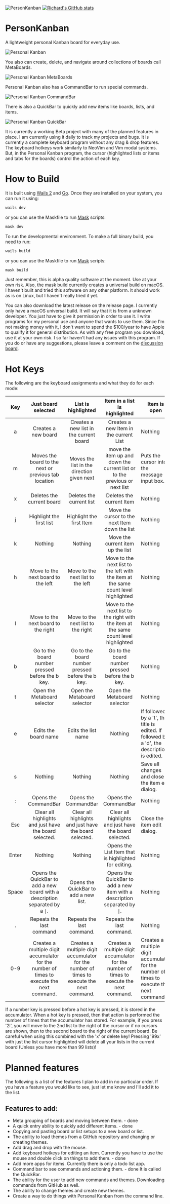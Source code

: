 ![PersonKanban](https://socialify.git.ci/raguay/PersonKanban/image?description=1&font=Source%20Code%20Pro&forks=1&issues=1&language=1&owner=1&pattern=Circuit%20Board&pulls=1&stargazers=1&theme=Dark)
[![Richard's GitHub stats](https://github-readme-stats.vercel.app/api?username=raguay)](https://github.com/anuraghazra/github-readme-stats)
# PersonKanban

A lightweight personal Kanban board for everyday use.


![Personal Kanban](https://github.com/raguay/PersonKanban/blob/main/images/PersonalKanban.webp)


You also can create, delete, and navigate around collections of boards call MetaBoards.

![Personal Kanban MetaBoards](https://github.com/raguay/PersonKanban/blob/main/images/PersonalKanban-2.webp)

Personal Kanban also has a CommandBar to run special commands.

![Personal Kanban CommandBar](https://github.com/raguay/PersonKanban/blob/main/images/PersonalKanban-3.webp)

There is also a QuickBar to quickly add new items like boards, lists, and items.

![Personal Kanban QuickBar](https://github.com/raguay/PersonKanban/blob/main/images/PersonalKanban-4.webp)

It is currently a working Beta project with many of the planned features in place. I am currently using it daily to track my projects and bugs. It is currently a complete keyboard program without any drag & drop features. The keyboard hotkeys work similarly to NeoVim and Vim modal systems. But, in the Personal Kanban program, the cursor (highlighted lists or items and tabs for the boards) control the action of each key.

# How to Build
It is built using [Wails 2](wails.io) and [Go](golang.org). Once they are installed on your system, you can run it using:

```sh
wails dev
```

or you can use the Maskfile to run [Mask](https://github.com/jacobdeichert/mask) scripts:

```sh 
mask dev
```

To run the developmental environment. To make a full binary build, you need to run:

```sh
wails build
```
or you can use the Maskfile to run [Mask](https://github.com/jacobdeichert/mask) scripts:

```sh 
mask build 
```

Just remember, this is alpha quality software at the moment. Use at your own risk. Also, the mask build currently creates a universal build on macOS. I haven't built and tried this software on any other platform. It should work as is on Linux, but I haven't really tried it yet.

You can also download the latest release on the release page. I currently only have a macOS universal build. It will say that it is from a unknown developer. You just have to give it permission in order to use it. I write programs for my personal use and anyone that wants to use them. Since I'm not making money with it, I don't want to spend the $100/year to have Apple to qualify it for general distribution. As with any free program you download, use it at your own risk. I so far haven't had any issues with this program. If you do or have any suggestions, please leave a comment on the [discussion board](https://github.com/raguay/PersonKanban/discussions).

# Hot Keys
The following are the keyboard assignments and what they do for each mode:

| Key   | Just board selected                                                                       | List is highlighted                                                                       | Item in a list is highlighted                                                             | Item is open                                                                                |
| :---: | :---------------------------------------------------------------------------------------: | :---------------------------------------------------------------------------------------: | :---------------------------------------------------------------------------------------: | ------------------------------------------------------------------------------------------- |
|   a   |                                    Creates a new board                                    |                          Creates a new list in the current board                          |                          Creates a new Item in the current List                           | Nothing                                                                                     |
|   m   |                   Moves the board to the next or previous tab location                    |                        Moves the list in the direction given next                         |        move the item up and down the current list or to the previous or next list         | Puts the cursor into the message input box.                                                 |
|   x   |                                 Deletes the current board                                 |                                 Deletes the current list                                  |                                 Deletes the current Item                                  | Nothing                                                                                     |
|   j   |                                 Highlight the first list                                  |                                 Highlight the first Item                                  |                      Move the cursor to the next Item down the list                       | Nothing                                                                                     |
|   k   |                                          Nothing                                          |                                          Nothing                                          |                             Move the current item up the list                             | Nothing                                                                                     |
|   h   |                            Move to the next board to the left                             |                             Move to the next list to the left                             |    Move to the next list to the left with the item at the same count level highlighted    | Nothing                                                                                     |
|   l   |                            Move to the next board to the right                            |                            Move to the next list to the right                             |   Move to the next list to the right with the item at the same count level highlighted    | Nothing                                                                                     |
|   b   |                     Go to the board number pressed before the b key.                      |                     Go to the board number pressed before the b key.                      |                     Go to the board number pressed before the b key.                      | Nothing                                                                                     |
|   t   |                                Open the Metaboard selector                                |                                Open the Metaboard selector                                |                                Open the Metaboard selector                                | Nothing                                                                                     |
|   e   |                                   Edits the board name                                    |                                    Edits the list name                                    |                                          Nothing                                          | If followed by a 't', the title is edited. If followed by a 'd', the description is edited. |
|   s   |                                          Nothing                                          |                                          Nothing                                          |                                          Nothing                                          | Save all changes and close the item edit dialog.                                            |
|   :   |                                   Opens the CommandBar                                    |                                   Opens the CommandBar                                    |                                   Opens the CommandBar                                    | Nothing                                                                                     |
|  Esc  |                  Clear all highlights and just have the board selected.                   |                  Clear all highlights and just have the board selected.                   |                  Clear all highlights and just have the board selected.                   | Close the item edit dialog.                                                                 |
| Enter |                                          Nothing                                          |                                          Nothing                                          |                   Opens the List Item that is highlighted for editing.                    | Nothing                                                                                     |
| Space |       Opens the QuickBar to add a new board with a description separated by a `\|`.       |                           Opens the QuickBar to add a new list.                           |        Opens the QuickBar to add a new item with a description separated by `\|`.         | Nothing                                                                                     |
|   .   |                                 Repeats the last command                                  |                                 Repeats the last command.                                 |                                 Repeats the last command.                                 | Nothing                                                                                     |
|  0-9  | Creates a multiple digit accumulator for the number of times to execute the next command. | Creates a multiple digit accumulator for the number of times to execute the next command. | Creates a multiple digit accumulator for the number of times to execute the next command. | Creates a multiple digit accumulator for the number of times to execute the next command.   |

If a number key is pressed before a hot key is pressed, it is stored in the accumulator. When a hot key is pressed, then that action is performed the number of times that the accumulator has stored. For example, if you press '2l', you will move to the 2nd list to the right of the cursor or if no cursors are shown, then to the second board to the right of the current board. Be careful when using this combined with the 'x' or delete key! Pressing '99x' with just the list cursor highlighted will delete all your lists in the current board (Unless you have more than 99 lists)!

# Planned features
The following is a list of the features I plan to add in no particular order. If you have a feature you would like to see, just let me know and I'll add it to the list.

## Features to add:

- Meta grouping of boards and moving between them. - done
- A quick entry ability to quickly add different items. - done
- Copying and pasting board or list setups to a new board or list.
- The ability to load themes from a GitHub repository and changing or creating themes.
- Add drag and drop with the mouse.
- Add keyboard hotkeys for editing an item. Currently you have to use the mouse and double click on things to add them. - done
- Add more apps for items. Currently there is only a todo list app.
- Command bar to see commands and actioning them. - done It is called the QuickBar.
- The ability for the user to add new commands and themes. Downloading commands from GitHub as well.
- The ability to change themes and create new themes.
- Create a way to do things with Personal Kanban from the command line.


